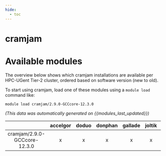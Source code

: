 ```yaml
---
hide:
  - toc
---
```


cramjam
=======

# Available modules


The overview below shows which cramjam installations are available per HPC-UGent Tier-2 cluster, ordered based on software version (new to old).

To start using cramjam, load one of these modules using a `module load` command like:

```shell
module load cramjam/2.9.0-GCCcore-12.3.0
```

*(This data was automatically generated on {{modules_last_updated}})*

| |accelgor|doduo|donphan|gallade|joltik|litleo|shinx|
| :---: | :---: | :---: | :---: | :---: | :---: | :---: | :---: |
|cramjam/2.9.0-GCCcore-12.3.0|x|x|x|x|x|x|x|
